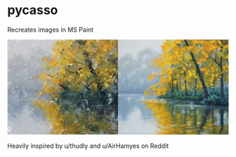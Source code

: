 # pycasso
Recreates images in MS Paint

![Image Comparison](https://github.com/brntfriedchicken/pycasso/blob/master/picture%20comparison.jpg)

Heavily inspired by u/thudly and u/AirHamyes on Reddit

